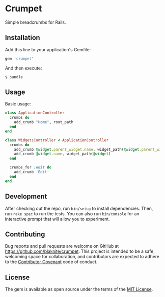 # Crumpet

Simple breadcrumbs for Rails.

## Installation

Add this line to your application's Gemfile:

```ruby
gem 'crumpet'
```

And then execute:

    $ bundle

## Usage

Basic usage:

```ruby
class ApplicationController
  crumbs do
    add_crumb "Home", root_path
  end
end

class WidgetsController < ApplicationController
  crumbs do
    add_crumb @widget.parent_widget.name, widget_path(@widget.parent_widget)
    add_crumb @widget.name, widget_path(@widget)
  end

  crumbs_for :edit do
    add_crumb 'Edit'
  end
end
```

## Development

After checking out the repo, run `bin/setup` to install dependencies. Then, run `rake spec` to run the tests. You can also run `bin/console` for an interactive prompt that will allow you to experiment.

## Contributing

Bug reports and pull requests are welcome on GitHub at https://github.com/blaknite/crumpet. This project is intended to be a safe, welcoming space for collaboration, and contributors are expected to adhere to the [Contributor Covenant](http://contributor-covenant.org) code of conduct.


## License

The gem is available as open source under the terms of the [MIT License](http://opensource.org/licenses/MIT).
